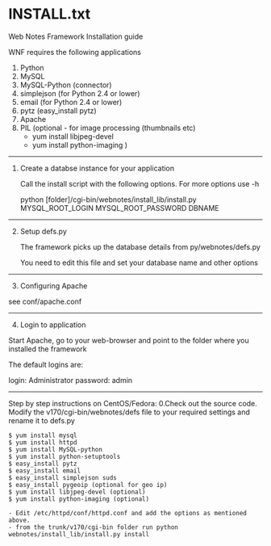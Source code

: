 INSTALL.txt
===========

Web Notes Framework Installation guide


WNF requires the following applications

1. Python
2. MySQL
3. MySQL-Python (connector)  
4. simplejson (for Python 2.4 or lower)
5. email (for Python 2.4 or lower)
6. pytz (easy_install pytz)
7. Apache
8. PIL (optional - for image processing (thumbnails etc) 
	- yum install libjpeg-devel
	- yum install python-imaging
	)

------------------------------------------------------------------------
1. Create a databse instance for your application

   Call the install script with the following options. For more options use -h
   
   python [folder]/cgi-bin/webnotes/install_lib/install.py MYSQL_ROOT_LOGIN MYSQL_ROOT_PASSWORD DBNAME

------------------------------------------------------------------------
2. Setup defs.py

   The framework picks up the database details from py/webnotes/defs.py
   
   You need to edit this file and set your database name and other options
   
------------------------------------------------------------------------
3. Configuring Apache

see conf/apache.conf
	
------------------------------------------------------------------------
4. Login to application

Start Apache, go to your web-browser and point to the folder where you installed the framework

The default logins are:

login: Administrator
password: admin

------------------------------------------------------------------------

Step by step instructions on CentOS/Fedora:
	0.Check out the source code.
	Modify the v170/cgi-bin/webnotes/defs file to your required settings and rename it to defs.py 

	$ yum install mysql
	$ yum install httpd
	$ yum install MySQL-python
	$ yum install python-setuptools
	$ easy_install pytz
	$ easy_install email
	$ easy_install simplejson suds
	$ easy_install pygeoip (optional for geo ip)
	$ yum install libjpeg-devel (optional)
	$ yum install python-imaging (optional)

	- Edit /etc/httpd/conf/httpd.conf and add the options as mentioned above.	
	- from the trunk/v170/cgi-bin folder run python webnotes/install_lib/install.py install



